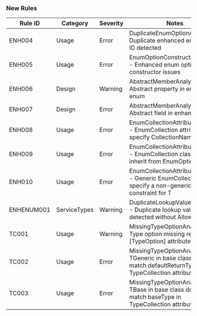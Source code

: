 ### New Rules

Rule ID | Category | Severity | Notes
--------|----------|----------|-------
ENH004 | Usage | Error | DuplicateEnumOptionAnalyzer - Duplicate enhanced enum option ID detected
ENH005 | Usage | Error | EnumOptionConstructorAnalyzer - Enhanced enum option constructor issues
ENH006 | Design | Warning | AbstractMemberAnalyzer - Abstract property in enhanced enum
ENH007 | Design | Error | AbstractMemberAnalyzer - Abstract field in enhanced enum  
ENH008 | Usage | Error | EnumCollectionAttributeAnalyzer - EnumCollection attribute must specify CollectionName
ENH009 | Usage | Error | EnumCollectionAttributeAnalyzer - EnumCollection classes must inherit from EnumOptionBase<T>
ENH010 | Usage | Error | EnumCollectionAttributeAnalyzer - Generic EnumCollection must specify a non-generic interface constraint for T
ENHENUM001 | ServiceTypes | Warning | DuplicateLookupValueAnalyzer - Duplicate lookup values detected without AllowMultiple
TC001 | Usage | Warning | MissingTypeOptionAnalyzer - Type option missing required [TypeOption] attribute
TC002 | Usage | Error | MissingTypeOptionAnalyzer - TGeneric in base class doesn't match defaultReturnType in TypeCollection attribute
TC003 | Usage | Error | MissingTypeOptionAnalyzer - TBase in base class doesn't match baseType in TypeCollection attribute
